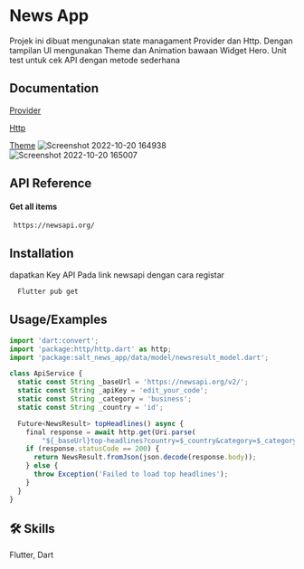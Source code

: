 
# News App

Projek ini dibuat mengunakan state managament Provider dan Http. Dengan tampilan UI mengunakan Theme dan Animation bawaan Widget Hero. Unit test untuk cek API dengan metode sederhana 
## Documentation

[Provider](https://pub.dev/packages/provider)

[Http](https://pub.dev/packages/http)

[Theme](https://material.io/design/material-studies/fortnightly.html)
![Screenshot 2022-10-20 164938](https://user-images.githubusercontent.com/103849124/196918934-be9529e5-ff3b-4100-99bd-404eaf1c50d5.png)
![Screenshot 2022-10-20 165007](https://user-images.githubusercontent.com/103849124/196918947-b7415ca1-eb3e-4c8a-8113-8604c8fd8d0f.png)

## API Reference

#### Get all items

```http
 https://newsapi.org/
```

## Installation

dapatkan Key API Pada link newsapi dengan cara registar

```bash
  Flutter pub get
```
    
## Usage/Examples

```javascript
import 'dart:convert';
import 'package:http/http.dart' as http;
import 'package:salt_news_app/data/model/newsresult_model.dart';

class ApiService {
  static const String _baseUrl = 'https://newsapi.org/v2/';
  static const String _apiKey = 'edit_your_code';
  static const String _category = 'business';
  static const String _country = 'id';

  Future<NewsResult> topHeadlines() async {
    final response = await http.get(Uri.parse(
        "${_baseUrl}top-headlines?country=$_country&category=$_category&apiKey=$_apiKey"));
    if (response.statusCode == 200) {
      return NewsResult.fromJson(json.decode(response.body));
    } else {
      throw Exception('Failed to load top headlines');
    }
  }
}

```


## 🛠 Skills
Flutter, Dart

